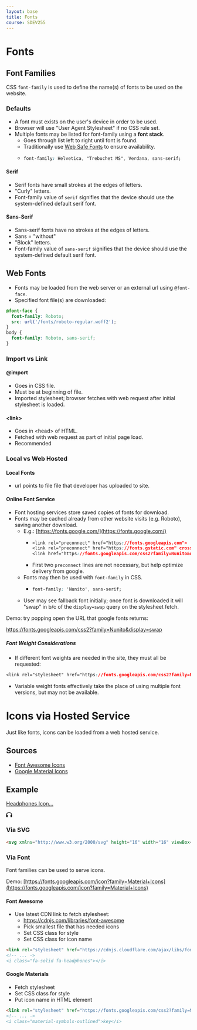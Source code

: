 ```yaml
---
layout: base
title: Fonts
course: SDEV255
---
```


# Fonts

## Font Families

CSS `font-family` is used to define the name(s) of fonts to be used on the website. 

### Defaults

- A font must exists on the user's device in order to be used.
- Browser will use "User Agent Stylesheet" if no CSS rule set.
- Multiple fonts may be listed for font-family using a **font stack**.
  - Goes through list left to right until font is found.
  - Traditionally use [Web Safe Fonts](https://developer.mozilla.org/en-US/docs/Learn/CSS/Styling_text/Fundamentals#web_safe_fonts) to ensure availability.
  - ```css
    font-family: Helvetica, "Trebuchet MS", Verdana, sans-serif;
    ```

#### Serif

- Serif fonts have small strokes at the edges of letters.
- "Curly" letters.
- Font-family value of `serif` signifies that the device should use the system-defined default serif font.

#### Sans-Serif

- Sans-serif fonts have no strokes at the edges of letters.
- Sans = "without"
- "Block" letters.
- Font-family value of `sans-serif` signifies that the device should use the system-defined default serif font. 

## Web Fonts

- Fonts may be loaded from the web server or an external url using `@font-face`.
- Specified font file(s) are downloaded:

```css
@font-face {
  font-family: Roboto;
  src: url('/fonts/roboto-regular.woff2');
}
body {
  font-family: Roboto, sans-serif;
}
```

### Import vs Link

#### @import

- Goes in CSS file.
- Must be at beginning of file.
- Imported stylesheet; browser fetches with web request after initial stylesheet is loaded.

#### \<link\>

- Goes in \<head\> of HTML.
- Fetched with web request as part of initial page load.
- Recommended 

### Local vs Web Hosted

#### Local Fonts

- url points to file file that developer has uploaded to site.

#### Online Font Service

- Font hosting services store saved copies of fonts for download.
- Fonts may be cached already from other website visits (e.g. Roboto), saving another download.
  - E.g.: [https://fonts.google.com/](https://fonts.google.com/)
    - ```css
      <link rel="preconnect" href="https://fonts.googleapis.com">
      <link rel="preconnect" href="https://fonts.gstatic.com" crossorigin>
      <link href="https://fonts.googleapis.com/css2?family=Nunito&display=swap" rel="stylesheet">
      ```
    - First two `preconnect` lines are not necessary, but help optimize delivery from google.
  - Fonts may then be used with `font-family` in CSS.
    - ```css
      font-family: 'Nunito', sans-serif;
      ```
  - User may see fallback font initially; once font is downloaded it will "swap" in b/c of the `display=swap` query on the stylesheet fetch.
 
Demo: try popping open the URL that google fonts returns:

https://fonts.googleapis.com/css2?family=Nunito&display=swap

##### Font Weight Considerations

- If different font weights are needed in the site, they must all be requested:

```css
<link rel="stylesheet" href="https://fonts.googleapis.com/css2?family=Roboto:wght@300;400;700&display=swap">
```

- Variable weight fonts effectively take the place of using multiple font versions, but may not be available.

# Icons via Hosted Service

Just like fonts, icons can be loaded from a web hosted service.

## Sources

- [Font Awesome Icons](https://fontawesome.com/search?m=free&o=r)
- [Google Material Icons](https://fonts.google.com/icons)

## Example

[Headphones Icon...](https://fontawesome.com/icons/headphones?f=classic&s=solid)

<svg xmlns="http://www.w3.org/2000/svg" height="16" width="16" viewBox="0 0 512 512"><!--!Font Awesome Free 6.5.1 by @fontawesome - https://fontawesome.com License - https://fontawesome.com/license/free Copyright 2023 Fonticons, Inc.--><path d="M256 80C149.9 80 62.4 159.4 49.6 262c9.4-3.8 19.6-6 30.4-6c26.5 0 48 21.5 48 48V432c0 26.5-21.5 48-48 48c-44.2 0-80-35.8-80-80V384 336 288C0 146.6 114.6 32 256 32s256 114.6 256 256v48 48 16c0 44.2-35.8 80-80 80c-26.5 0-48-21.5-48-48V304c0-26.5 21.5-48 48-48c10.8 0 21 2.1 30.4 6C449.6 159.4 362.1 80 256 80z"/></svg>

### Via SVG

```html
<svg xmlns="http://www.w3.org/2000/svg" height="16" width="16" viewBox="0 0 512 512"><!--!Font Awesome Free 6.5.1 by @fontawesome - https://fontawesome.com License - https://fontawesome.com/license/free Copyright 2023 Fonticons, Inc.--><path d="M256 80C149.9 80 62.4 159.4 49.6 262c9.4-3.8 19.6-6 30.4-6c26.5 0 48 21.5 48 48V432c0 26.5-21.5 48-48 48c-44.2 0-80-35.8-80-80V384 336 288C0 146.6 114.6 32 256 32s256 114.6 256 256v48 48 16c0 44.2-35.8 80-80 80c-26.5 0-48-21.5-48-48V304c0-26.5 21.5-48 48-48c10.8 0 21 2.1 30.4 6C449.6 159.4 362.1 80 256 80z"/></svg>
```

### Via Font

Font families can be used to serve icons.

Demo: [https://fonts.googleapis.com/icon?family=Material+Icons](https://fonts.googleapis.com/icon?family=Material+Icons)

#### Font Awesome

- Use latest CDN link to fetch stylesheet:
  - https://cdnjs.com/libraries/font-awesome
  - Pick smallest file that has needed icons
  - Set CSS class for style
  - Set CSS class for icon name

```html
<link rel="stylesheet" href="https://cdnjs.cloudflare.com/ajax/libs/font-awesome/6.5.1/css/solid.min.css">
<!-- ... ->
<i class="fa-solid fa-headphones"></i>
```

#### Google Materials

- Fetch stylesheet
- Set CSS class for style
- Put icon name in HTML element
  
```html
<link rel="stylesheet" href="https://fonts.googleapis.com/css2?family=Material+Symbols+Outlined" />
<!-- ... ->
<i class="material-symbols-outlined">key</i>
```
